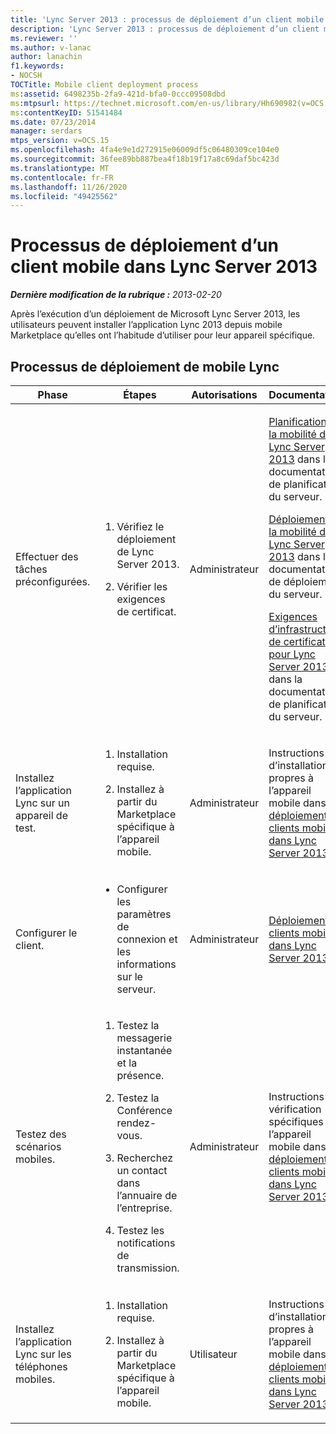 ```yaml
---
title: 'Lync Server 2013 : processus de déploiement d’un client mobile'
description: 'Lync Server 2013 : processus de déploiement d’un client mobile.'
ms.reviewer: ''
ms.author: v-lanac
author: lanachin
f1.keywords:
- NOCSH
TOCTitle: Mobile client deployment process
ms:assetid: 6498235b-2fa9-421d-bfa0-0ccc09508dbd
ms:mtpsurl: https://technet.microsoft.com/en-us/library/Hh690982(v=OCS.15)
ms:contentKeyID: 51541484
ms.date: 07/23/2014
manager: serdars
mtps_version: v=OCS.15
ms.openlocfilehash: 4fa4e9e1d272915e06009df5c06480309ce104e0
ms.sourcegitcommit: 36fee89bb887bea4f18b19f17a8c69daf5bc423d
ms.translationtype: MT
ms.contentlocale: fr-FR
ms.lasthandoff: 11/26/2020
ms.locfileid: "49425562"
---
```

# <a name="mobile-client-deployment-process-in-lync-server-2013"></a>Processus de déploiement d’un client mobile dans Lync Server 2013

<div data-xmlns="http://www.w3.org/1999/xhtml">

<div class="topic" data-xmlns="http://www.w3.org/1999/xhtml" data-msxsl="urn:schemas-microsoft-com:xslt" data-cs="https://msdn.microsoft.com/">

<div data-asp="https://msdn2.microsoft.com/asp">



</div>

<div id="mainSection">

<div id="mainBody">

<span> </span>

_**Dernière modification de la rubrique :** 2013-02-20_

Après l’exécution d’un déploiement de Microsoft Lync Server 2013, les utilisateurs peuvent installer l’application Lync 2013 depuis mobile Marketplace qu’elles ont l’habitude d’utiliser pour leur appareil spécifique.

<div>

## <a name="lync-mobile-deployment-process"></a>Processus de déploiement de mobile Lync


<table>
<colgroup>
<col style="width: 25%" />
<col style="width: 25%" />
<col style="width: 25%" />
<col style="width: 25%" />
</colgroup>
<thead>
<tr class="header">
<th>Phase</th>
<th>Étapes</th>
<th>Autorisations</th>
<th>Documentation</th>
</tr>
</thead>
<tbody>
<tr class="odd">
<td><p>Effectuer des tâches préconfigurées.</p></td>
<td><ol>
<li><p>Vérifiez le déploiement de Lync Server 2013.</p></li>
<li><p>Vérifier les exigences de certificat.</p></li>
</ol></td>
<td><p>Administrateur</p></td>
<td><p><a href="lync-server-2013-planning-for-mobility.md">Planification de la mobilité dans Lync Server 2013</a> dans la documentation de planification du serveur.</p>
<p><a href="lync-server-2013-deploying-mobility.md">Déploiement de la mobilité dans Lync Server 2013</a> dans la documentation de déploiement du serveur.</p>
<p><a href="lync-server-2013-certificate-infrastructure-requirements.md">Exigences d’infrastructure de certificat pour Lync Server 2013</a> dans la documentation de planification du serveur.</p></td>
</tr>
<tr class="even">
<td><p>Installez l’application Lync sur un appareil de test.</p></td>
<td><ol>
<li><p>Installation requise.</p></li>
<li><p>Installez à partir du Marketplace spécifique à l’appareil mobile.</p></li>
</ol></td>
<td><p>Administrateur</p></td>
<td><p>Instructions d’installation propres à l’appareil mobile dans le <a href="lync-server-2013-deploying-mobile-clients.md">déploiement de clients mobiles dans Lync Server 2013</a>.</p></td>
</tr>
<tr class="odd">
<td><p>Configurer le client.</p></td>
<td><ul>
<li><p>Configurer les paramètres de connexion et les informations sur le serveur.</p></li>
</ul></td>
<td><p>Administrateur</p></td>
<td><p><a href="lync-server-2013-deploying-mobile-clients.md">Déploiement de clients mobiles dans Lync Server 2013</a></p></td>
</tr>
<tr class="even">
<td><p>Testez des scénarios mobiles.</p></td>
<td><ol>
<li><p>Testez la messagerie instantanée et la présence.</p></li>
<li><p>Testez la Conférence rendez-vous.</p></li>
<li><p>Recherchez un contact dans l’annuaire de l’entreprise.</p></li>
<li><p>Testez les notifications de transmission.</p></li>
</ol></td>
<td><p>Administrateur</p></td>
<td><p>Instructions de vérification spécifiques à l’appareil mobile dans le <a href="lync-server-2013-deploying-mobile-clients.md">déploiement de clients mobiles dans Lync Server 2013</a>.</p></td>
</tr>
<tr class="odd">
<td><p>Installez l’application Lync sur les téléphones mobiles.</p></td>
<td><ol>
<li><p>Installation requise.</p></li>
<li><p>Installez à partir du Marketplace spécifique à l’appareil mobile.</p></li>
</ol></td>
<td><p>Utilisateur</p></td>
<td><p>Instructions d’installation propres à l’appareil mobile dans le <a href="lync-server-2013-deploying-mobile-clients.md">déploiement de clients mobiles dans Lync Server 2013</a>.</p></td>
</tr>
</tbody>
</table>


</div>

</div>

<span> </span>

</div>

</div>

</div>


